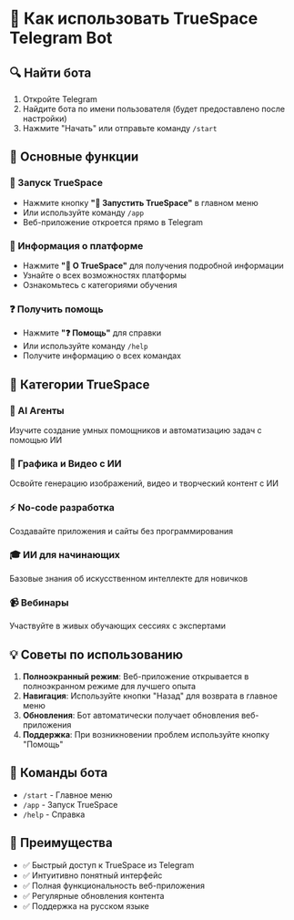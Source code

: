 # 📱 Как использовать TrueSpace Telegram Bot

## 🔍 Найти бота

1. Откройте Telegram
2. Найдите бота по имени пользователя (будет предоставлено после настройки)
3. Нажмите "Начать" или отправьте команду `/start`

## 🎯 Основные функции

### 🚀 Запуск TrueSpace
- Нажмите кнопку **"🚀 Запустить TrueSpace"** в главном меню
- Или используйте команду `/app`
- Веб-приложение откроется прямо в Telegram

### 📖 Информация о платформе
- Нажмите **"📖 О TrueSpace"** для получения подробной информации
- Узнайте о всех возможностях платформы
- Ознакомьтесь с категориями обучения

### ❓ Получить помощь
- Нажмите **"❓ Помощь"** для справки
- Или используйте команду `/help`
- Получите информацию о всех командах

## 🎨 Категории TrueSpace

### 🤖 AI Агенты
Изучите создание умных помощников и автоматизацию задач с помощью ИИ

### 🎨 Графика и Видео с ИИ  
Освойте генерацию изображений, видео и творческий контент с ИИ

### ⚡ No-code разработка
Создавайте приложения и сайты без программирования

### 🎓 ИИ для начинающих
Базовые знания об искусственном интеллекте для новичков

### 📹 Вебинары
Участвуйте в живых обучающих сессиях с экспертами

## 💡 Советы по использованию

1. **Полноэкранный режим**: Веб-приложение открывается в полноэкранном режиме для лучшего опыта
2. **Навигация**: Используйте кнопки "Назад" для возврата в главное меню
3. **Обновления**: Бот автоматически получает обновления веб-приложения
4. **Поддержка**: При возникновении проблем используйте кнопку "Помощь"

## 🔄 Команды бота

- `/start` - Главное меню
- `/app` - Запуск TrueSpace
- `/help` - Справка

## 🌟 Преимущества

- ✅ Быстрый доступ к TrueSpace из Telegram
- ✅ Интуитивно понятный интерфейс
- ✅ Полная функциональность веб-приложения
- ✅ Регулярные обновления контента
- ✅ Поддержка на русском языке